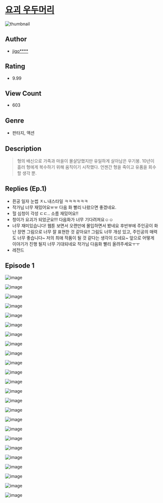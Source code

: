 # [요괴 우두머리](https://comic.naver.com/challenge/list?titleId=811079)
![thumbnail](https://image-comic.pstatic.net/user_contents_data/challenge_comic/2023/05/25/upload_3762815098007675961_480x623.jpeg)

## Author
- [jigo****](https://comic.naver.com/artistTitle?id=367186)

## Rating
- 9.99

## View Count
- 603

## Genre
- 판타지, 액션

## Description
> 형의 배신으로 가족과 마을이 몰살당했지만 유일하게 살아남은 우기봉. 10년이 흘러 형에게 복수하기 위해 움직이기 시작했다. 언젠간 형을 죽이고 유품을 회수할 생각 뿐.

## Replies (Ep.1)
- 쥔공 일자 눈썹 ㅈㄴ내스타일 ㅋㅋㅋㅋㅋㅋ
- 작가님 너무 재밌어요ㅠㅠ 다음 화 빨리 나왔으면 좋겠네요.
- 헐 심청이 각성 ㄷㄷ.. 소름 재밌어요!!
- 청이가 요괴가 되었군요!!! 다음화가 너무 기다려져요☺️☺️
- 너무 재미있습니다! 웹툰 보면서 오랜만에 몰입하면서 봤네요 후반부에 주인공이 화난 장면 그림으로 너무 잘 표현한 것 같아요!! 그림도 너무 개성 있고, 주인공의 매력도 너무 좋습니다~ 저의 최애 작품이 될 것 같다는 생각이 드네요~ 앞으로 어떻게 이야기가 진행 될지 너무 기대되네요 작가님 다음화 빨리 올려주세요ㅜㅜ
- 레전드

## Episode 1
![image](https://image-comic.pstatic.net/user_contents_data/challenge_comic/2023/05/25/367186/upload_3990807423978070576.jpeg)

![image](https://image-comic.pstatic.net/user_contents_data/challenge_comic/2023/05/25/367186/upload_3544957846883480376.jpeg)

![image](https://image-comic.pstatic.net/user_contents_data/challenge_comic/2023/05/25/367186/upload_7233405958762213986.jpeg)

![image](https://image-comic.pstatic.net/user_contents_data/challenge_comic/2023/05/25/367186/upload_3702632019095795763.jpeg)

![image](https://image-comic.pstatic.net/user_contents_data/challenge_comic/2023/05/25/367186/upload_7378078402570434608.jpeg)

![image](https://image-comic.pstatic.net/user_contents_data/challenge_comic/2023/05/25/367186/upload_7233402437023379558.jpeg)

![image](https://image-comic.pstatic.net/user_contents_data/challenge_comic/2023/05/25/367186/upload_7004849360038487394.jpeg)

![image](https://image-comic.pstatic.net/user_contents_data/challenge_comic/2023/05/25/367186/upload_7305180974019600997.jpeg)

![image](https://image-comic.pstatic.net/user_contents_data/challenge_comic/2023/05/25/367186/upload_3544445474400711219.jpeg)

![image](https://image-comic.pstatic.net/user_contents_data/challenge_comic/2023/05/25/367186/upload_3702295586442392118.jpeg)

![image](https://image-comic.pstatic.net/user_contents_data/challenge_comic/2023/05/25/367186/upload_3919311877850085732.jpeg)

![image](https://image-comic.pstatic.net/user_contents_data/challenge_comic/2023/05/25/367186/upload_3703141105814353719.jpeg)

![image](https://image-comic.pstatic.net/user_contents_data/challenge_comic/2023/05/25/367186/upload_7075775569529680184.jpeg)

![image](https://image-comic.pstatic.net/user_contents_data/challenge_comic/2023/05/25/367186/upload_3762813793045198897.jpeg)

![image](https://image-comic.pstatic.net/user_contents_data/challenge_comic/2023/05/25/367186/upload_4135489977988887856.jpeg)

![image](https://image-comic.pstatic.net/user_contents_data/challenge_comic/2023/05/25/367186/upload_3690191057795102308.jpeg)

![image](https://image-comic.pstatic.net/user_contents_data/challenge_comic/2023/05/25/367186/upload_7161674692064327732.jpeg)

![image](https://image-comic.pstatic.net/user_contents_data/challenge_comic/2023/05/25/367186/upload_3990529243224422498.jpeg)

![image](https://image-comic.pstatic.net/user_contents_data/challenge_comic/2023/05/25/367186/upload_3991704643384456546.jpeg)

![image](https://image-comic.pstatic.net/user_contents_data/challenge_comic/2023/05/25/367186/upload_7291718343209531746.jpeg)

![image](https://image-comic.pstatic.net/user_contents_data/challenge_comic/2023/05/25/367186/upload_3761410811070867041.jpeg)

![image](https://image-comic.pstatic.net/user_contents_data/challenge_comic/2023/05/25/367186/upload_7005457390840723301.jpeg)

![image](https://image-comic.pstatic.net/user_contents_data/challenge_comic/2023/05/25/367186/upload_7077187342429349476.jpeg)

![image](https://image-comic.pstatic.net/user_contents_data/challenge_comic/2023/05/25/367186/upload_7306357460084797537.jpeg)
